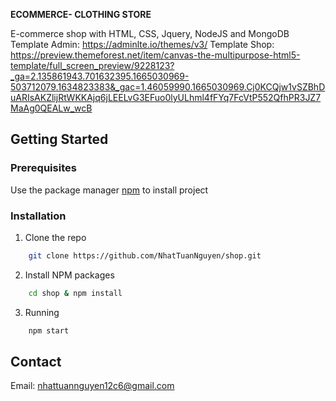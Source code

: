 **ECOMMERCE- CLOTHING STORE**

E-commerce shop with HTML, CSS, Jquery, NodeJS and MongoDB Template Admin: https://adminlte.io/themes/v3/ Template Shop: https://preview.themeforest.net/item/canvas-the-multipurpose-html5-template/full_screen_preview/9228123?_ga=2.135861943.701632395.1665030969-503712079.1634823383&_gac=1.46059990.1665030969.Cj0KCQjw1vSZBhDuARIsAKZlijRtWKKAjq6jLEELvG3EFuo0lyULhml4fFYq7FcVtP552QfhPR3JZ7MaAg0QEALw_wcB

## Getting Started

### Prerequisites

Use the package manager [npm](https://docs.npmjs.com/downloading-and-installing-node-js-and-npm) to install project

### Installation

1. Clone the repo

```bash
    git clone https://github.com/NhatTuanNguyen/shop.git
```

2. Install NPM packages

```bash
    cd shop & npm install
```
3. Running

```bash
    npm start
```

## Contact

Email: [nhattuannguyen12c6@gmail.com](mailto:nhattuannguyen12c6@gmail.com?subject=[Github])
